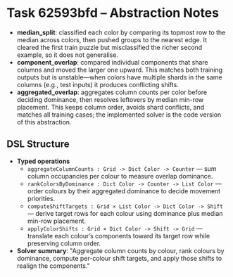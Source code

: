 # Task 62593bfd – Abstraction Notes

- **median_split**: classified each color by comparing its topmost row to the median across colors, then pushed groups to the nearest edge. It cleared the first train puzzle but misclassified the richer second example, so it does not generalise.
- **component_overlap**: compared individual components that share columns and moved the larger one upward. This matches both training outputs but is unstable—when colors have multiple shards in the same columns (e.g., test inputs) it produces conflicting shifts.
- **aggregated_overlap**: aggregates column counts per color before deciding dominance, then resolves leftovers by median min-row placement. This keeps column order, avoids shard conflicts, and matches all training cases; the implemented solver is the code version of this abstraction.

## DSL Structure
- **Typed operations**
  - `aggregateColumnCounts : Grid -> Dict Color -> Counter` — sum column occupancies per colour to measure overlap dominance.
  - `rankColorsByDominance : Dict Color -> Counter -> List Color` — order colours by their aggregated dominance to decide movement priorities.
  - `computeShiftTargets : Grid × List Color -> Dict Color -> Shift` — derive target rows for each colour using dominance plus median min-row placement.
  - `applyColorShifts : Grid × Dict Color -> Shift -> Grid` — translate each colour’s components toward its target row while preserving column order.
- **Solver summary**: "Aggregate column counts by colour, rank colours by dominance, compute per-colour shift targets, and apply those shifts to realign the components."
